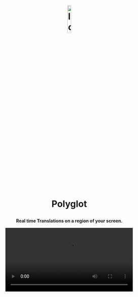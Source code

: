 <h1 align="center">
  <img width="15%" align="center" src="https://github.com/user-attachments/assets/2de060eb-e0d9-43ed-9274-c5a6c4402684" alt="logo">
  <p>Polyglot</p>
</h1>


<p align="center">
  <b>Real time Translations on a region of your screen.</b>
</p>

<div align="center">
    <kbd>
      <video width="80%" align="center" src="https://github.com/user-attachments/assets/f0309373-0738-430b-8ec0-49a49dbe9162" alt="demo">
    </kbd>
</div>

